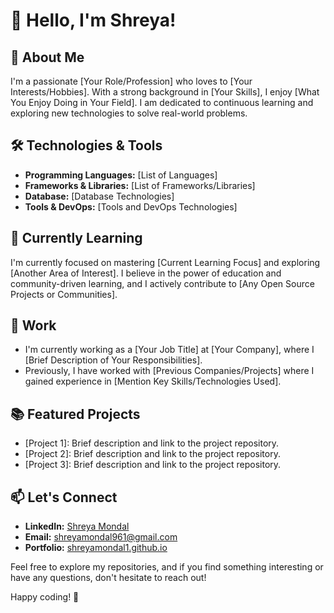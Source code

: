 # 👋 Hello, I'm Shreya!

## 🚀 About Me

I'm a passionate [Your Role/Profession] who loves to [Your Interests/Hobbies]. With a strong background in [Your Skills], I enjoy [What You Enjoy Doing in Your Field]. I am dedicated to continuous learning and exploring new technologies to solve real-world problems.

## 🛠️ Technologies & Tools

- **Programming Languages:** [List of Languages]
- **Frameworks & Libraries:** [List of Frameworks/Libraries]
- **Database:** [Database Technologies]
- **Tools & DevOps:** [Tools and DevOps Technologies]

## 🌱 Currently Learning

I'm currently focused on mastering [Current Learning Focus] and exploring [Another Area of Interest]. I believe in the power of education and community-driven learning, and I actively contribute to [Any Open Source Projects or Communities].

## 💼 Work

- I'm currently working as a [Your Job Title] at [Your Company], where I [Brief Description of Your Responsibilities].
- Previously, I have worked with [Previous Companies/Projects] where I gained experience in [Mention Key Skills/Technologies Used].

## 📚 Featured Projects

- [Project 1]: Brief description and link to the project repository.
- [Project 2]: Brief description and link to the project repository.
- [Project 3]: Brief description and link to the project repository.

## 📫 Let's Connect

- **LinkedIn:** [Shreya Mondal](https://www.linkedin.com/in/shreyamondal)
- **Email:** shreyamondal961@gmail.com
- **Portfolio:** [shreyamondal1.github.io](https://shreyamondal1.github.io/)

Feel free to explore my repositories, and if you find something interesting or have any questions, don't hesitate to reach out!

Happy coding! 🚀
